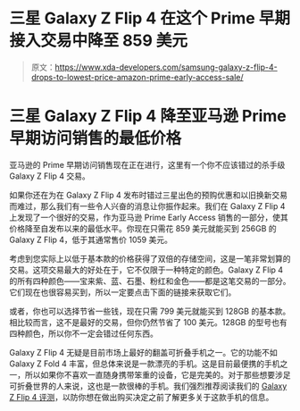 # 三星 Galaxy Z Flip 4 在这个 Prime 早期接入交易中降至 859 美元

> 原文：<https://www.xda-developers.com/samsung-galaxy-z-flip-4-drops-to-lowest-price-amazon-prime-early-access-sale/>

# 三星 Galaxy Z Flip 4 降至亚马逊 Prime 早期访问销售的最低价格

亚马逊的 Prime 早期访问销售现在正在进行，这里有一个你不应该错过的杀手级 Galaxy Z Flip 4 交易。

如果你还在为在 Galaxy Z Flip 4 发布时错过三星出色的预购优惠和以旧换新交易而难过，那么我们有一些令人兴奋的消息让你振作起来。我们在 Galaxy Z Flip 4 上发现了一个很好的交易，作为亚马逊 Prime Early Access 销售的一部分，使其价格降至自发布以来的最低水平。你现在只需花 859 美元就能买到 256GB 的 Galaxy Z Flip 4，低于其通常售价 1059 美元。

考虑到您实际上以低于基本款的价格获得了双倍的存储空间，这是一笔非常划算的交易。这项交易最大的好处在于，它不仅限于一种特定的颜色。Galaxy Z Flip 4 的所有四种颜色——宝来紫、蓝、石墨、粉红和金色——都是这笔交易的一部分。它们现在也很容易买到，所以一定要点击下面的链接来获取它们。

或者，你也可以选择节省一些钱，现在只需 799 美元就能买到 128GB 的基本款。相比较而言，这不是最好的交易，但你仍然节省了 100 美元。128GB 的型号也有四种颜色，所以你不一定会错过任何东西。

Galaxy Z Flip 4 无疑是目前市场上最好的翻盖可折叠手机之一。它的功能不如 Galaxy Z Fold 4 丰富，但总体来说是一款漂亮的手机。这是目前最便携的手机之一，所以如果你不喜欢一直随身携带笨重的设备，它是完美的。对于那些想要涉足可折叠世界的人来说，这也是一款很棒的手机。我们强烈推荐阅读我们的 [Galaxy Z Flip 4 评测](https://www.xda-developers.com/samsung-galaxy-z-flip-4-review/)，以防你想在做出购买决定之前了解更多关于这款手机的信息。